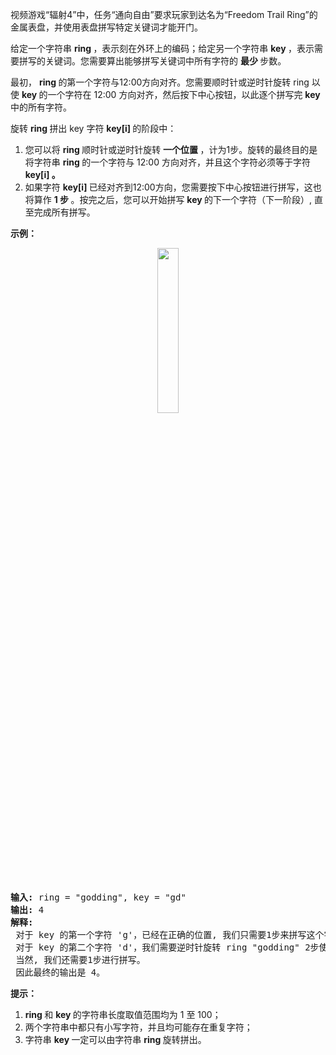 <html>
 <body>
  <p>
   视频游戏“辐射4”中，任务“通向自由”要求玩家到达名为“Freedom Trail Ring”的金属表盘，并使用表盘拼写特定关键词才能开门。
  </p>
  <p>
   给定一个字符串
   <strong>
    ring
   </strong>
   ，表示刻在外环上的编码；给定另一个字符串
   <strong>
    key
   </strong>
   ，表示需要拼写的关键词。您需要算出能够拼写关键词中所有字符的
   <strong>
    最少
   </strong>
   步数。
  </p>
  <p>
   最初，
   <strong>
    ring
   </strong>
   的第一个字符与12:00方向对齐。您需要顺时针或逆时针旋转 ring 以使
   <strong>
    key
   </strong>
   的一个字符在 12:00 方向对齐，然后按下中心按钮，以此逐个拼写完
   <strong>
    key
   </strong>
   中的所有字符。
  </p>
  <p>
   旋转
   <strong>
    ring
   </strong>
   拼出 key 字符
   <strong>
    key[i]
   </strong>
   的阶段中：
  </p>
  <ol>
   <li>
    您可以将
    <strong>
     ring
    </strong>
    顺时针或逆时针旋转
    <strong>
     一个位置
    </strong>
    ，计为1步。旋转的最终目的是将字符串
    <strong>
     ring
    </strong>
    的一个字符与 12:00 方向对齐，并且这个字符必须等于字符
    <strong>
     key[i] 。
    </strong>
   </li>
   <li>
    如果字符
    <strong>
     key[i]
    </strong>
    已经对齐到12:00方向，您需要按下中心按钮进行拼写，这也将算作
    <strong>
     1 步
    </strong>
    。按完之后，您可以开始拼写
    <strong>
     key
    </strong>
    的下一个字符（下一阶段）, 直至完成所有拼写。
   </li>
  </ol>
  <p>
   <strong>
    示例：
   </strong>
  </p>
  <p>
  </p>
  <center>
   <img src="https://assets.leetcode-cn.com/aliyun-lc-upload/uploads/2018/10/22/ring.jpg" style="width: 26%;"/>
  </center>
  <pre><strong>输入:</strong> ring = "godding", key = "gd"
<strong>输出:</strong> 4
<strong>解释:</strong>
 对于 key 的第一个字符 'g'，已经在正确的位置, 我们只需要1步来拼写这个字符。 
 对于 key 的第二个字符 'd'，我们需要逆时针旋转 ring "godding" 2步使它变成 "ddinggo"。
 当然, 我们还需要1步进行拼写。
 因此最终的输出是 4。
</pre>
  <p>
   <strong>
    提示：
   </strong>
  </p>
  <ol>
   <li>
    <strong>
     ring
    </strong>
    和
    <strong>
     key
    </strong>
    的字符串长度取值范围均为 1 至 100；
   </li>
   <li>
    两个字符串中都只有小写字符，并且均可能存在重复字符；
   </li>
   <li>
    字符串
    <strong>
     key
    </strong>
    一定可以由字符串
    <strong>
     ring
    </strong>
    旋转拼出。
   </li>
  </ol>
 </body>
</html>
